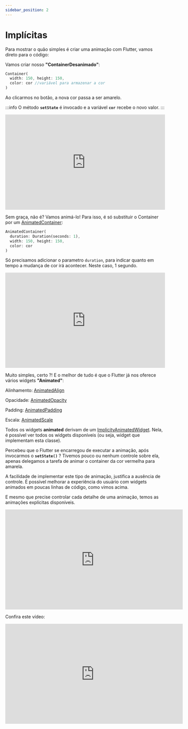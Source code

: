 ```yaml
---
sidebar_position: 2
---
```


# Implícitas

Para mostrar o quão simples é criar uma animação com Flutter, vamos direto para o código:

Vamos criar nosso **"ContainerDesanimado"**:

```dart
Container(
  width: 150, height: 150,
  color: cor //variável para armazenar a cor 
)
```

Ao clicarmos no botão, a nova cor passa a ser amarelo. 

:::info
O método **`setState`** é invocado e a variável **`cor`** recebe o novo valor.
:::

<iframe height="300" width="100%;" scrolling="no" title="ContainerDesanimado" src="https://codepen.io/rubensdemelo/embed/oNYggKM?default-tab=html%2Cresult" frameborder="no" loading="lazy" allowtransparency="true" allowfullscreen="true">
  See the Pen <a href="https://codepen.io/rubensdemelo/pen/oNYggKM">
  ContainerDesanimado</a> by rubensdemelo (<a href="https://codepen.io/rubensdemelo">@rubensdemelo</a>)
  on <a href="https://codepen.io">CodePen</a>.
</iframe>

Sem graça, não é? Vamos animá-lo! Para isso, é só substituir o Container por um [AnimatedContainer](https://api.flutter.dev/flutter/widgets/AnimatedContainer-class.html):

```dart
AnimatedContainer(
  duration: Duration(seconds: 1),
  width: 150, height: 150,
  color: cor
)
```

Só precisamos adicionar o parametro `duration`, para indicar quanto em tempo a mudança de cor irá acontecer. Neste caso, 1 segundo. 

<iframe height="300" width="100%;" scrolling="no" title="ContainerAnimado" src="https://codepen.io/rubensdemelo/embed/GRNgJga?default-tab=html%2Cresult" frameborder="no" loading="lazy" allowtransparency="true" allowfullscreen="true">
  See the Pen <a href="https://codepen.io/rubensdemelo/pen/GRNgJga">
  ContainerAnimado</a> by rubensdemelo (<a href="https://codepen.io/rubensdemelo">@rubensdemelo</a>)
  on <a href="https://codepen.io">CodePen</a>.
</iframe>

Muito simples, certo ?! E o melhor de tudo é que o Flutter já nos oferece vários widgets **"Animated"**:

Alinhamento: [AnimatedAlign](https://api.flutter.dev/flutter/widgets/AnimatedAlign-class.html)

Opacidade: [AnimatedOpacity](https://api.flutter.dev/flutter/widgets/AnimatedOpacity-class.html)

Padding: [AnimatedPadding](https://api.flutter.dev/flutter/widgets/AnimatedPadding-class.html)

Escala: [AnimatedScale](https://api.flutter.dev/flutter/widgets/AnimatedScale-class.html)

Todos os widgets **animated** derivam de um [ImplicityAnimatedWidget](https://api.flutter.dev/flutter/widgets/ImplicitlyAnimatedWidget-class.html). Nela, é possível ver todos os widgets disponíveis \(ou seja, widget que implementam esta classe\).


Percebeu que o Flutter se encarregou de executar a animação, após invocarmos o **`setState()`** ? Tivemos pouco ou nenhum controle sobre ela, apenas delegamos a tarefa de animar o container da cor vermelha para amarela. 

A facilidade de implementar este tipo de animação, justifica a ausência de controle. É possível melhorar a experiência do usuário com widgets animados em poucas linhas de código, como vimos acima.

E mesmo que precise controlar cada detalhe de uma animação, temos as animações explícitas disponíveis. 

<div class="video-container">
<iframe width="560" height="315" src="https://dartpad.dev/?id=2789351d73fdf4fbbd78d5831226774c" title="DartPad animação implícita" frameborder="0" allow="accelerometer; autoplay; clipboard-write; encrypted-media; gyroscope; picture-in-picture" allowfullscreen></iframe>
</div>


Confira este vídeo: 


<div class="video-container">
<iframe width="560" height="315" src="https://www.youtube.com/embed/OoE2THdaTfU" title="YouTube video player" frameborder="0" allow="accelerometer; autoplay; clipboard-write; encrypted-media; gyroscope; picture-in-picture; web-share" allowfullscreen></iframe>
</div>